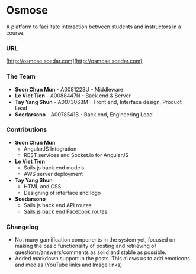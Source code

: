Osmose
==

A platform to facilitate interaction between students and instructors in a course.

### URL
[http://osmose.soedar.com](http://osmose.soedar.com)

### The Team

- **Soon Chun Mun** - A0081223U - Middleware
- **Le Viet Tien** - A0088447N - Back end & Server
- **Tay Yang Shun** - A0073063M - Front end, Interface design, Product Lead
- **Soedarsono** - A0078541B - Back end, Engineering Lead

### Contributions
- **Soon Chun Mun**
	- AngularJS Integration
	- REST services and Socket.io for AngularJS
- **Le Viet Tien**
	- Sails.js back end models
	- AWS server deployment
- **Tay Yang Shun**
	- HTML and CSS
	- Designing of interface and logo
- **Soedarsono**
	- Sails.js back end API routes
	- Sails.js back end Facebook routes

### Changelog
- Not many gamification components in the system yet, focused on making the basic functionality of posting and retrieving of questions/answers/comments as solid and stable as possible.
- Added markdown support in the posts. This allows us to add emoticons and medias (YouTube links and Image links)
